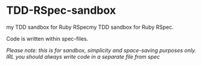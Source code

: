 # TDD-RSpec-sandbox
my TDD sandbox for Ruby RSpecmy TDD sandbox for Ruby RSpec.

Code is written within spec-files.

*Please note: this is for sandbox, simplicity and space-saving purposes only. IRL you should always write code in a separate file from spec*
